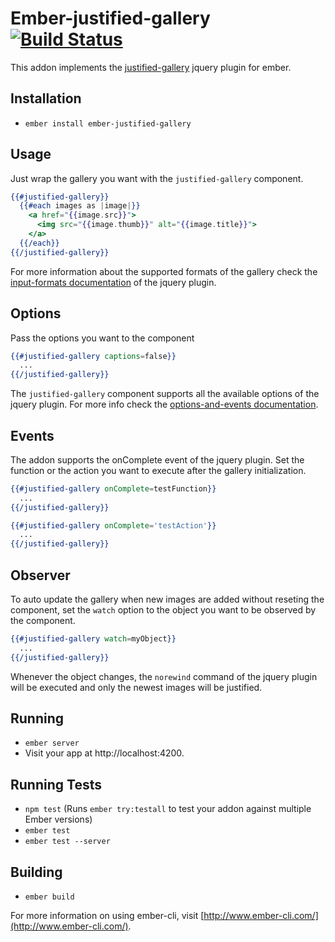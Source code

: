 # Ember-justified-gallery [![Build Status](https://travis-ci.org/sprocketc/ember-justified-gallery.svg?branch=master)](https://travis-ci.org/sprocketc/ember-justified-gallery)

This addon implements the [justified-gallery](https://miromannino.github.io/Justified-Gallery/) jquery plugin for ember.

## Installation

* `ember install ember-justified-gallery`

## Usage

Just wrap the gallery you want with the `justified-gallery` component.

```handlebars
{{#justified-gallery}}
  {{#each images as |image|}}
    <a href="{{image.src}}">
      <img src="{{image.thumb}}" alt="{{image.title}}">
    </a>
  {{/each}}
{{/justified-gallery}}
```
For more information about the supported formats of the gallery check the [input-formats documentation](https://miromannino.github.io/Justified-Gallery/input-formats/) of the jquery plugin.

## Options

Pass the options you want to the component

```handlebars
{{#justified-gallery captions=false}}
  ...
{{/justified-gallery}}
```
The `justified-gallery` component supports all the available options of the jquery plugin.
For more info check the [options-and-events documentation](https://miromannino.github.io/Justified-Gallery/options-and-events/).

## Events

The addon supports the onComplete event of the jquery plugin. Set the function or the action you want to execute after the gallery initialization.

```handlebars
{{#justified-gallery onComplete=testFunction}}
  ...
{{/justified-gallery}}
```

```handlebars
{{#justified-gallery onComplete='testAction'}}
  ...
{{/justified-gallery}}
```
## Observer

To auto update the gallery when new images are added without reseting the component, set the `watch` option to the object you want to be observed by the component.

```handlebars
{{#justified-gallery watch=myObject}}
  ...
{{/justified-gallery}}
```
Whenever the object changes, the `norewind` command of the jquery plugin will be executed and only the newest images will be justified.

## Running

* `ember server`
* Visit your app at http://localhost:4200.

## Running Tests

* `npm test` (Runs `ember try:testall` to test your addon against multiple Ember versions)
* `ember test`
* `ember test --server`

## Building

* `ember build`

For more information on using ember-cli, visit [http://www.ember-cli.com/](http://www.ember-cli.com/).
